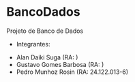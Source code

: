 # BancoDados
Projeto de Banco de Dados

* Integrantes:
- Alan Daiki Suga (RA: )
- Gustavo Gomes Barbosa (RA: )
- Pedro Munhoz Rosin (RA: 24.122.013-6)
